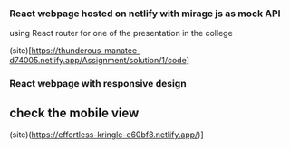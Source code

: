### React webpage hosted on netlify with mirage js as mock API

using React router for one of the presentation in the college

(site)[https://thunderous-manatee-d74005.netlify.app/Assignment/solution/1/code]


### React webpage with responsive design

## check the mobile view

(site)(https://effortless-kringle-e60bf8.netlify.app/)]
